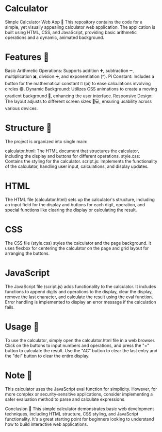# Calculator
Simple Calculator Web App 🧮
This repository contains the code for a simple, yet visually appealing calculator web application. The application is built using HTML, CSS, and JavaScript, providing basic arithmetic operations and a dynamic, animated background.

# Features 🌟
Basic Arithmetic Operations: Supports addition ➕, subtraction ➖, multiplication ✖️, division ➗, and exponentiation (^).
Pi Constant: Includes a button for the mathematical constant π (pi) to ease calculations involving circles 🟢.
Dynamic Background: Utilizes CSS animations to create a moving gradient background 🌈, enhancing the user interface.
Responsive Design: The layout adjusts to different screen sizes 📱💻, ensuring usability across various devices.
# Structure 📂
The project is organized into single main:

calculator.html: The HTML document that structures the calculator, including the display and buttons for different operations.
style.css: Contains the styling for the calculator.
script.js: Implements the functionality of the calculator, handling user input, calculations, and display updates.

# HTML
The HTML file (calculator.html) sets up the calculator's structure, including an input field for the display and buttons for each digit, operation, and special functions like clearing the display or calculating the result.

# CSS
The CSS file (style.css) styles the calculator and the page background. It uses flexbox for centering the calculator on the page and grid layout for arranging the buttons. 

# JavaScript
The JavaScript file (script.js) adds functionality to the calculator. It includes functions to append digits and operations to the display, clear the display, remove the last character, and calculate the result using the eval function. Error handling is implemented to display an error message if the calculation fails.

# Usage 🚀
To use the calculator, simply open the calculator.html file in a web browser. Click on the buttons to input numbers and operations, and press the "=" button to calculate the result. Use the "AC" button to clear the last entry and the "del" button to clear the entire display.

# Note 📝
This calculator uses the JavaScript eval function for simplicity. However, for more complex or security-sensitive applications, consider implementing a safer evaluation method to parse and calculate expressions.

Conclusion 🎉
This simple calculator demonstrates basic web development techniques, including HTML structure, CSS styling, and JavaScript functionality. It's a great starting point for beginners looking to understand how to build interactive web applications.

